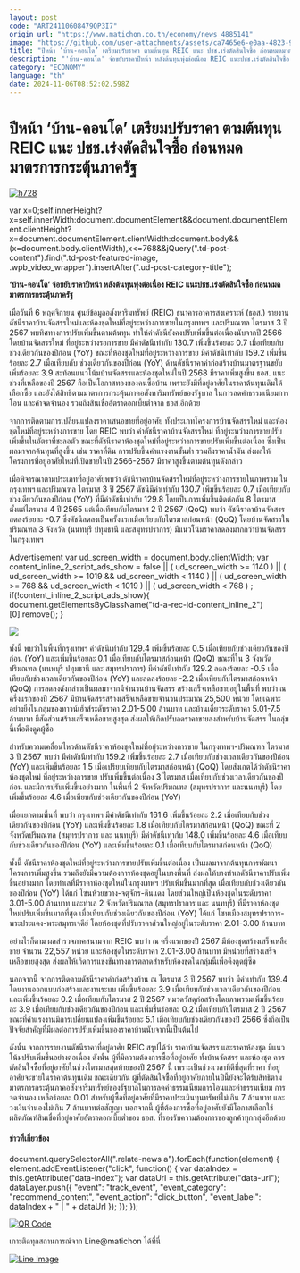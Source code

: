 ```yaml
---
layout: post
code: "ART24110608479QP3I7"
origin_url: "https://www.matichon.co.th/economy/news_4885141"
image: "https://github.com/user-attachments/assets/ca7465e6-e0aa-4823-965a-2cc852e99598"
title: "ปีหน้า ‘บ้าน-คอนโด’ เตรียมปรับราคา ตามต้นทุน REIC แนะ ปชช.เร่งตัดสินใจซื้อ ก่อนหมดมาตรการกระตุ้นภาครัฐ"
description: "'บ้าน-คอนโด' จ่อขยับราคาปีหน้า หลังต้นทุนพุ่งต่อเนื่อง REIC แนะปชช.เร่งตัดสินใจซื้อ ก่อนหมดมาตรการกระตุ้นภาครัฐ"
category: "ECONOMY"
language: "th"
date: 2024-11-06T08:52:02.598Z
---
```


# ปีหน้า ‘บ้าน-คอนโด’ เตรียมปรับราคา ตามต้นทุน REIC แนะ ปชช.เร่งตัดสินใจซื้อ ก่อนหมดมาตรการกระตุ้นภาครัฐ

[![](https://www.matichon.co.th/wp-content/uploads/2024/11/h728-1.jpg "h728")](https://www.matichon.co.th/wp-content/uploads/2024/11/h728-1.jpg)

var x=0;self.innerHeight?x=self.innerWidth:document.documentElement&&document.documentElement.clientHeight?x=document.documentElement.clientWidth:document.body&&(x=document.body.clientWidth),x<=768&&jQuery(".td-post-content").find(".td-post-featured-image, .wpb\_video\_wrapper").insertAfter(".ud-post-category-title");

**‘บ้าน-คอนโด’ จ่อขยับราคาปีหน้า หลังต้นทุนพุ่งต่อเนื่อง REIC แนะปชช.เร่งตัดสินใจซื้อ ก่อนหมดมาตรการกระตุ้นภาครัฐ**

เมื่อวันที่ 6 พฤศจิกายน ศูนย์ข้อมูลอสังหาริมทรัพย์ (REIC) ธนาคารอาคารสงเคราะห์ (ธอส.) รายงานดัชนีราคาบ้านจัดสรรใหม่และห้องชุดใหม่ที่อยู่ระหว่างการขายในกรุงเทพฯ และปริมณฑล ไตรมาส 3 ปี 2567 พบทิศทางการปรับเพิ่มขึ้นตามต้นทุน ทำให้ค่าดัชนียังคงปรับเพิ่มขึ้นต่อเนื่องนับจากปี 2566 โดยบ้านจัดสรรใหม่ ที่อยู่ระหว่างรอการขาย มีค่าดัชนีเท่ากับ 130.7 เพิ่มขึ้นร้อยละ 0.7 เมื่อเทียบกับช่วงเดียวกันของปีก่อน (YoY) ขณะที่ห้องชุดใหม่ที่อยู่ระหว่างการขาย มีค่าดัชนีเท่ากับ 159.2 เพิ่มขึ้นร้อยละ 2.7 เมื่อเทียบกับ ช่วงเดียวกันของปีก่อน (YoY) ด้านดัชนีราคาค่าก่อสร้างบ้านมาตรฐานขยับเพิ่มร้อยละ 3.9 สะท้อนแนวโน้มบ้านจัดสรรและห้องชุดใหม่ในปี 2568 มีราคาเพิ่มสูงขึ้น ธอส. แนะช่วงที่เหลือของปี 2567 ถือเป็นโอกาสทองของคนซื้อบ้าน เพราะยังมีที่อยู่อาศัยในราคาต้นทุนเดิมให้เลือกซื้อ และยังได้สิทธิตามมาตรการกระตุ้นภาคอสังหาริมทรัพย์ของรัฐบาล ในการลดค่าธรรมเนียมการโอน และค่าจดจำนอง รวมถึงสินเชื่ออัตราดอกเบี้ยต่ำจาก ธอส.อีกด้วย

จากการติดตามการเปลี่ยนแปลงราคาเสนอขายที่อยู่อาศัย ทั้งประเภทโครงการบ้านจัดสรรใหม่ และห้องชุดใหม่ที่อยู่ระหว่างการขาย โดย REIC พบว่า ค่าดัชนีราคาบ้านจัดสรรใหม่ ที่อยู่ระหว่างการขายปรับเพิ่มขึ้นในอัตราที่ชะลอตัว ขณะที่ดัชนีราคาห้องชุดใหม่ที่อยู่ระหว่างการขายปรับเพิ่มขึ้นต่อเนื่อง ซึ่งเป็นผลมาจากต้นทุนที่สูงขึ้น เช่น ราคาที่ดิน การปรับขึ้นค่าแรงงานขั้นต่ำ รวมถึงราคาน้ำมัน ส่งผลให้โครงการที่อยู่อาศัยใหม่ที่เปิดขายในปี 2566-2567 มีราคาสูงขึ้นตามต้นทุนดังกล่าว

เมื่อพิจารณาตามประเภทที่อยู่อาศัยพบว่า ดัชนีราคาบ้านจัดสรรใหม่ที่อยู่ระหว่างการขายในภาพรวม ในกรุงเทพฯ และปริมณฑล ไตรมาส 3 ปี 2567 ดัชนีมีค่าเท่ากับ 130.7 เพิ่มขึ้นร้อยละ 0.7 เมื่อเทียบกับช่วงเดียวกันของปีก่อน (YoY) ที่มีค่าดัชนีเท่ากับ 129.8 โดยเป็นการเพิ่มขึ้นติดต่อกัน 8 ไตรมาส ตั้งแต่ไตรมาส 4 ปี 2565 แต่เมื่อเทียบกับไตรมาส 2 ปี 2567 (QoQ) พบว่า ดัชนีราคาบ้านจัดสรรลดลงร้อยละ -0.7 ซึ่งดัชนีลดลงเป็นครั้งแรกเมื่อเทียบกับไตรมาสก่อนหน้า (QoQ) โดยบ้านจัดสรรในปริมณฑล 3 จังหวัด (นนทบุรี ปทุมธานี และสมุทรปราการ) มีแนวโน้มราคาลดลงมากกว่าบ้านจัดสรรในกรุงเทพฯ

Advertisement var ud\_screen\_width = document.body.clientWidth; var content\_inline\_2\_script\_ads\_show = false || ( ud\_screen\_width >= 1140 ) || ( ud\_screen\_width >= 1019 && ud\_screen\_width < 1140 ) || ( ud\_screen\_width >= 768 && ud\_screen\_width < 1019 ) || ( ud\_screen\_width < 768 ) ; if(!content\_inline\_2\_script\_ads\_show){ document.getElementsByClassName("td-a-rec-id-content\_inline\_2")\[0\].remove(); }

![](https://www.matichon.co.th/wp-content/uploads/2024/11/3-ดัชนีหลัก-กราฟ-Q3-67-1024x835.png)

ทั้งนี้ พบว่าในพื้นที่กรุงเทพฯ ค่าดัชนีเท่ากับ 129.4 เพิ่มขึ้นร้อยละ 0.5 เมื่อเทียบกับช่วงเดียวกันของปีก่อน (YoY) และเพิ่มขึ้นร้อยละ 0.1 เมื่อเทียบกับไตรมาสก่อนหน้า (QoQ) ขณะที่ใน 3 จังหวัดปริมณฑล (นนทบุรี ปทุมธานี และ สมุทรปราการ) มีค่าดัชนีเท่ากับ 129.2 ลดลงร้อยละ -0.5 เมื่อเทียบกับช่วงเวลาเดียวกันของปีก่อน (YoY) และลดลงร้อยละ -2.2 เมื่อเทียบกับไตรมาสก่อนหน้า (QoQ) การลดลงดังกล่าวเป็นผลมาจากมีจำนวนบ้านจัดสรร สร้างเสร็จเหลือขายอยู่ในพื้นที่ พบว่า ณ ครึ่งแรกของปี 2567 มีบ้านจัดสรรสร้างเสร็จเหลือขายจำนวนประมาณ 25,500 หน่วย โดยเฉพาะอย่างยิ่งในกลุ่มของทาวน์เฮ้าส์ระดับราคา 2.01-5.00 ล้านบาท และบ้านเดี่ยวระดับราคา 5.01-7.5 ล้านบาท มีสัดส่วนสร้างเสร็จเหลือขายสูงสุด ส่งผลให้เกิดปรับลดราคาขายลงสำหรับบ้านจัดสรร ในกลุ่มนี้เพื่อดึงดูดผู้ซื้อ

สำหรับความเคลื่อนไหวด้านดัชนีราคาห้องชุดใหม่ที่อยู่ระหว่างการขาย ในกรุงเทพฯ-ปริมณฑล ไตรมาส 3 ปี 2567 พบว่า มีค่าดัชนีเท่ากับ 159.2 เพิ่มขึ้นร้อยละ 2.7 เมื่อเทียบกับช่วงเวลาเดียวกันของปีก่อน (YoY) และเพิ่มขึ้นร้อยละ 1.5 เมื่อเปรียบเทียบกับไตรมาสก่อนหน้า (QoQ) โดยสังเกตได้ว่าดัชนีราคาห้องชุดใหม่ ที่อยู่ระหว่างการขาย ปรับเพิ่มขึ้นต่อเนื่อง 3 ไตรมาส เมื่อเทียบกับช่วงเวลาเดียวกันของปีก่อน และมีการปรับเพิ่มขึ้นอย่างมาก ในพื้นที่ 2 จังหวัดปริมณฑล (สมุทรปราการ และนนทบุรี) โดยเพิ่มขึ้นร้อยละ 4.6 เมื่อเทียบกับช่วงเดียวกันของปีก่อน (YoY)

เมื่อแยกตามพื้นที่ พบว่า กรุงเทพฯ มีค่าดัชนีเท่ากับ 161.6 เพิ่มขึ้นร้อยละ 2.2 เมื่อเทียบกับช่วงเดียวกันของปีก่อน (YoY) และเพิ่มขึ้นร้อยละ 1.8 เมื่อเทียบกับไตรมาสก่อนหน้า (QoQ) ขณะที่ 2 จังหวัดปริมณฑล (สมุทรปราการ และ นนทบุรี) มีค่าดัชนีเท่ากับ 148.0 เพิ่มขึ้นร้อยละ 4.6 เมื่อเทียบกับช่วงเดียวกันของปีก่อน (YoY) และเพิ่มขึ้นร้อยละ 0.1 เมื่อเทียบกับไตรมาสก่อนหน้า (QoQ)

ทั้งนี้ ดัชนีราคาห้องชุดใหม่ที่อยู่ระหว่างการขายปรับเพิ่มขึ้นต่อเนื่อง เป็นผลมาจากต้นทุนการพัฒนาโครงการเพิ่มสูงขึ้น รวมถึงยังมีความต้องการห้องชุดอยู่ในบางพื้นที่ ส่งผลให้บางทำเลดัชนีราคาปรับเพิ่มขึ้นอย่างมาก โดยทำเลที่มีราคาห้องชุดใหม่ในกรุงเทพฯ ปรับเพิ่มขึ้นมากที่สุด เมื่อเทียบกับช่วงเดียวกันของปีก่อน (YoY) ได้แก่ โซนห้วยขวาง-จตุจักร-ดินแดง โดยส่วนใหญ่เป็นห้องชุดในระดับราคา 3.01-5.00 ล้านบาท และทำเล 2 จังหวัดปริมณฑล (สมุทรปราการ และ นนทบุรี) ที่มีราคาห้องชุดใหม่ปรับเพิ่มขึ้นมากที่สุด เมื่อเทียบกับช่วงเดียวกันของปีก่อน (YoY) ได้แก่ โซนเมืองสมุทรปราการ-พระประแดง-พระสมุทรเจดีย์ โดยห้องชุดที่ปรับราคาส่วนใหญ่อยู่ในระดับราคา 2.01-3.00 ล้านบาท

อย่างไรก็ตาม ผลสำรวจภาคสนามจาก REIC พบว่า ณ ครึ่งแรกของปี 2567 มีห้องชุดสร้างเสร็จเหลือขาย จำนวน 22,557 หน่วย และห้องชุดในระดับราคา 2.01-3.00 ล้านบาท มีหน่วยที่สร้างเสร็จเหลือขายสูงสุด ส่งผลให้เกิดการแข่งขันทางการตลาดสำหรับห้องชุดในกลุ่มนี้เพื่อดึงดูดผู้ซื้อ

นอกจากนี้ จากการติดตามดัชนีราคาค่าก่อสร้างบ้าน ณ ไตรมาส 3 ปี 2567 พบว่า มีค่าเท่ากับ 139.4 โดยงานออกแบบก่อสร้างและงานระบบ เพิ่มขึ้นร้อยละ 3.9 เมื่อเทียบกับช่วงเวลาเดียวกันของปีก่อน และเพิ่มขึ้นร้อยละ 0.2 เมื่อเทียบกับไตรมาส 2 ปี 2567 หมวดวัสดุก่อสร้างโดยภาพรวมเพิ่มขึ้นร้อยละ 3.9 เมื่อเทียบกับช่วงเดียวกันของปีก่อน และเพิ่มขึ้นร้อยละ 0.2 เมื่อเทียบกับไตรมาส 2 ปี 2567 ขณะที่ค่าแรงงานมีการเปลี่ยนแปลงเพิ่มขึ้นร้อยละ 5.1 เมื่อเทียบกับช่วงเดียวกันของปี 2566 ซึ่งถือเป็นปัจจัยสำคัญที่มีผลต่อการปรับเพิ่มขึ้นของราคาบ้านนับจากนี้เป็นต้นไป

ดังนั้น จากการรายงานดัชนีราคาที่อยู่อาศัย REIC สรุปได้ว่า ราคาบ้านจัดสรร และราคาห้องชุด มีแนวโน้มปรับเพิ่มขึ้นอย่างต่อเนื่อง ดังนั้น ผู้ที่มีความต้องการซื้อที่อยู่อาศัย ทั้งบ้านจัดสรร และห้องชุด ควรตัดสินใจซื้อที่อยู่อาศัยในช่วงไตรมาสสุดท้ายของปี 2567 นี้ เพราะเป็นช่วงเวลาที่ดีที่สุดที่ราคา ที่อยู่อาศัยจะขายในราคาต้นทุนเดิม ขณะเดียวกัน ผู้ที่ตัดสินใจซื้อที่อยู่อาศัยภายในปีนี้ยังจะได้รับสิทธิตามมาตรการกระตุ้นภาคอสังหาริมทรัพย์ของรัฐบาลในการลดค่าธรรมเนียมการโอนและค่าธรรมเนียม การจดจำนอง เหลือร้อยละ 0.01 สำหรับผู้ซื้อที่อยู่อาศัยที่มีราคาประเมินทุนทรัพย์ไม่เกิน 7 ล้านบาท และวงเงินจำนองไม่เกิน 7 ล้านบาทต่อสัญญา นอกจากนี้ ผู้ที่ต้องการซื้อที่อยู่อาศัยยังมีโอกาสเลือกใช้ผลิตภัณฑ์สินเชื่อที่อยู่อาศัยอัตราดอกเบี้ยต่ำของ ธอส. ที่รองรับความต้องการของลูกค้าทุกกลุ่มอีกด้วย

#### ข่าวที่เกี่ยวข้อง

document.querySelectorAll(".relate-news a").forEach(function(element) { element.addEventListener("click", function() { var dataIndex = this.getAttribute("data-index"); var dataUrl = this.getAttribute("data-url"); dataLayer.push({ "event": "track\_event", "event\_category": "recommend\_content", "event\_action": "click\_button", "event\_label": dataIndex + " | " + dataUrl }); }); });

[![QR Code](https://www.matichon.co.th/wp-content/uploads/2023/07/wob1371z.jpg)](https://lin.ee/ht0nDxX)

เกาะติดทุกสถานการณ์จาก Line@matichon ได้ที่นี่

[![Line Image](https://www.matichon.co.th/wp-content/uploads/2023/07/th.png)](https://lin.ee/ht0nDxX)